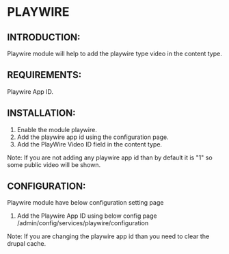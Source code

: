 PLAYWIRE
===================
INTRODUCTION:
----------------------------
Playwire module will help to add the playwire type video in the content type.

REQUIREMENTS:
----------------------------
Playwire App ID.

INSTALLATION:
----------------------------
1. Enable the module playwire.
2. Add the playwire app id using the configuration page.
3. Add the PlayWire Video ID field in the content type.

Note: If you are not adding any playwire app id than by default it is "1" so
some public video will be shown.

CONFIGURATION:
----------------------------
Playwire module have below configuration setting page
1. Add the Playwire App ID using below config page
/admin/config/services/playwire/configuration

Note: If you are changing the playwire app id than you need to clear the
drupal cache.
